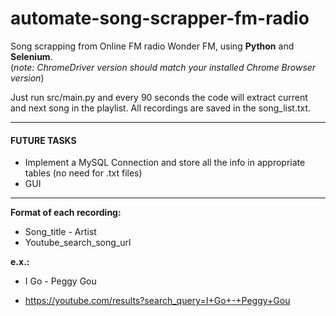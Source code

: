 # automate-song-scrapper-fm-radio
Song scrapping from Online FM radio Wonder FM, using **Python** and **Selenium**.  
(_note: ChromeDriver version should match your installed Chrome Browser version_)

Just run src/main.py and every 90 seconds the code will extract current and next song in the playlist. All recordings are saved in the song_list.txt.

_______________________________________________________________________________________________
#### FUTURE TASKS
* Implement a MySQL Connection and store all the info in appropriate tables (no need for .txt files)
* GUI
_______________________________________________________________________________________________

**Format of each recording:**

* Song_title - Artist
* Youtube_search_song_url

**e.x.:**

* I Go - Peggy Gou

* https://youtube.com/results?search_query=I+Go+-+Peggy+Gou

